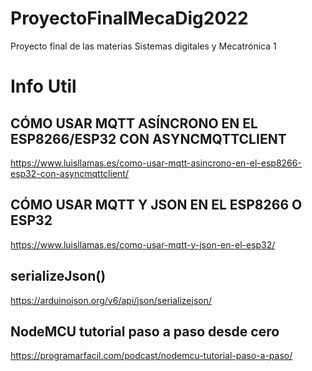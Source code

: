 # ProyectoFinalMecaDig2022
Proyecto final de las materias Sistemas digitales y Mecatrónica 1

# Info Util
## CÓMO USAR MQTT ASÍNCRONO EN EL ESP8266/ESP32 CON ASYNCMQTTCLIENT
https://www.luisllamas.es/como-usar-mqtt-asincrono-en-el-esp8266-esp32-con-asyncmqttclient/

## CÓMO USAR MQTT Y JSON EN EL ESP8266 O ESP32
https://www.luisllamas.es/como-usar-mqtt-y-json-en-el-esp32/

## serializeJson()
https://arduinojson.org/v6/api/json/serializejson/

## NodeMCU tutorial paso a paso desde cero
https://programarfacil.com/podcast/nodemcu-tutorial-paso-a-paso/
